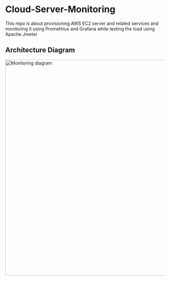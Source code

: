 # Cloud-Server-Monitoring
This repo is about provisioning AWS EC2 server and related services and monitoring it using Promethius and  Grafana while testing the load using Apache Jmeter

## Architecture Diagram

<img width="721" height="681" alt="Monitoring diagram" src="https://github.com/user-attachments/assets/64685287-c68f-45c0-9ae6-2a5a70149e12" />

